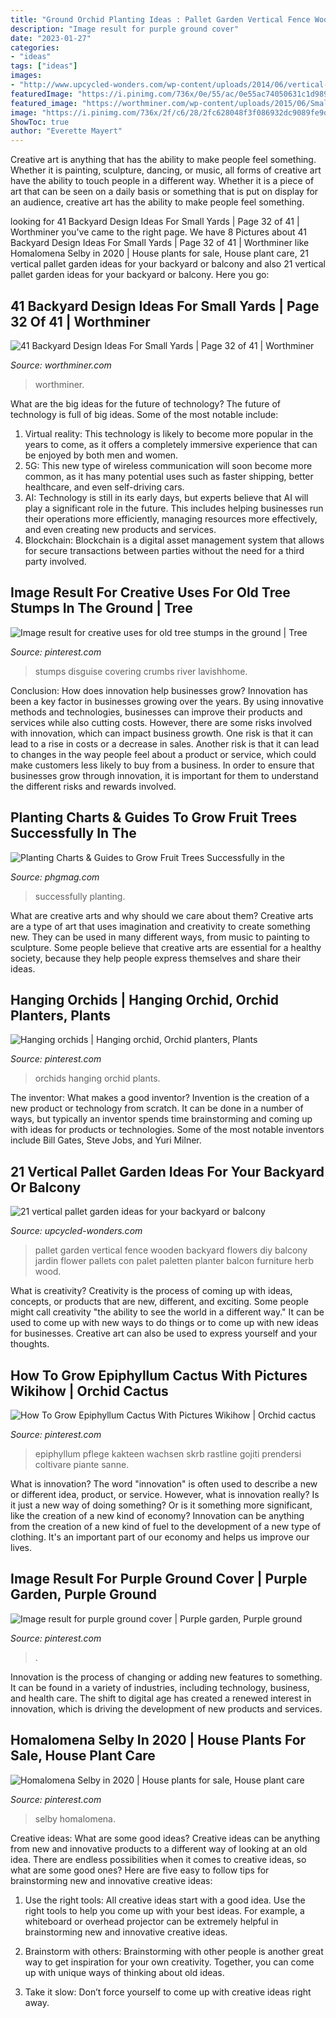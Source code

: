 ```yaml
---
title: "Ground Orchid Planting Ideas : Pallet Garden Vertical Fence Wooden Backyard Flowers Diy Balcony Jardin Flower Pallets Con Palet Paletten Planter Balcon Furniture Herb Wood"
description: "Image result for purple ground cover"
date: "2023-01-27"
categories:
- "ideas"
tags: ["ideas"]
images:
- "http://www.upcycled-wonders.com/wp-content/uploads/2014/06/vertical-pallet-garden-creative-diy-wooden-fence-flowers.jpg"
featuredImage: "https://i.pinimg.com/736x/0e/55/ac/0e55ac74050631c1d989fa9f3f7dfa89.jpg"
featured_image: "https://worthminer.com/wp-content/uploads/2015/06/Small-Backyard-Ideas-32.jpg"
image: "https://i.pinimg.com/736x/2f/c6/28/2fc628048f3f086932dc9089fe9d1022.jpg"
ShowToc: true
author: "Everette Mayert"
---
```



Creative art is anything that has the ability to make people feel something. Whether it is painting, sculpture, dancing, or music, all forms of creative art have the ability to touch people in a different way. Whether it is a piece of art that can be seen on a daily basis or something that is put on display for an audience, creative art has the ability to make people feel something.

	

		
looking for 41 Backyard Design Ideas For Small Yards | Page 32 of 41 | Worthminer you've came to the right page. We have 8 Pictures about 41 Backyard Design Ideas For Small Yards | Page 32 of 41 | Worthminer like Homalomena Selby in 2020 | House plants for sale, House plant care, 21 vertical pallet garden ideas for your backyard or balcony and also 21 vertical pallet garden ideas for your backyard or balcony. Here you go:
		
    
## 41 Backyard Design Ideas For Small Yards | Page 32 Of 41 | Worthminer

<img loading=lazy src="https://worthminer.com/wp-content/uploads/2015/06/Small-Backyard-Ideas-32.jpg" onerror="this.onerror=null;this.src='https://tse1.mm.bing.net/th?id=OIP.VHSD7Dk5OKh_nS-iSzE3XAHaKx&amp;pid=15.1';" alt="41 Backyard Design Ideas For Small Yards | Page 32 of 41 | Worthminer">

_Source: worthminer.com_

>worthminer. 

	

What are the big ideas for the future of technology?
The future of technology is full of big ideas. Some of the most notable include:
1. Virtual reality: This technology is likely to become more popular in the years to come, as it offers a completely immersive experience that can be enjoyed by both men and women.
2. 5G: This new type of wireless communication will soon become more common, as it has many potential uses such as faster shipping, better healthcare, and even self-driving cars.
3. AI: Technology is still in its early days, but experts believe that AI will play a significant role in the future. This includes helping businesses run their operations more efficiently, managing resources more effectively, and even creating new products and services.
4. Blockchain: Blockchain is a digital asset management system that allows for secure transactions between parties without the need for a third party involved.

    
## Image Result For Creative Uses For Old Tree Stumps In The Ground | Tree

<img loading=lazy src="https://i.pinimg.com/736x/97/dc/e1/97dce19fe4ad858258ffc585274d78f0.jpg" onerror="this.onerror=null;this.src='https://tse1.mm.bing.net/th?id=OIP.dskz34DRa-GAYw5J8HAqwgHaLD&amp;pid=15.1';" alt="Image result for creative uses for old tree stumps in the ground | Tree">

_Source: pinterest.com_

>stumps disguise covering crumbs river lavishhome. 

	

Conclusion: How does innovation help businesses grow?
Innovation has been a key factor in businesses growing over the years. By using innovative methods and technologies, businesses can improve their products and services while also cutting costs. However, there are some risks involved with innovation, which can impact business growth. One risk is that it can lead to a rise in costs or a decrease in sales. Another risk is that it can lead to changes in the way people feel about a product or service, which could make customers less likely to buy from a business. In order to ensure that businesses grow through innovation, it is important for them to understand the different risks and rewards involved.

    
## Planting Charts &amp; Guides To Grow Fruit Trees Successfully In The

<img loading=lazy src="https://www.phgmag.com/wp-content/uploads/2020/12/Urban-Farm-Harvest-Calendar-citrus-v2020-768x701.jpg" onerror="this.onerror=null;this.src='https://tse2.mm.bing.net/th?id=OIP.Qy005_90bEvh0rWkvvo1tQHaGw&amp;pid=15.1';" alt="Planting Charts &amp; Guides to Grow Fruit Trees Successfully in the">

_Source: phgmag.com_

>successfully planting. 

	

What are creative arts and why should we care about them?
Creative arts are a type of art that uses imagination and creativity to create something new. They can be used in many different ways, from music to painting to sculpture. Some people believe that creative arts are essential for a healthy society, because they help people express themselves and share their ideas.

    
## Hanging Orchids | Hanging Orchid, Orchid Planters, Plants

<img loading=lazy src="https://i.pinimg.com/736x/2f/c6/28/2fc628048f3f086932dc9089fe9d1022.jpg" onerror="this.onerror=null;this.src='https://tse1.mm.bing.net/th?id=OIP.Vz4Qf9mcxhfWYMMw9gTTrQHaLH&amp;pid=15.1';" alt="Hanging orchids | Hanging orchid, Orchid planters, Plants">

_Source: pinterest.com_

>orchids hanging orchid plants. 

	

The inventor: What makes a good inventor?
Invention is the creation of a new product or technology from scratch. It can be done in a number of ways, but typically an inventor spends time brainstorming and coming up with ideas for products or technologies. Some of the most notable inventors include Bill Gates, Steve Jobs, and Yuri Milner.

    
## 21 Vertical Pallet Garden Ideas For Your Backyard Or Balcony

<img loading=lazy src="http://www.upcycled-wonders.com/wp-content/uploads/2014/06/vertical-pallet-garden-creative-diy-wooden-fence-flowers.jpg" onerror="this.onerror=null;this.src='https://tse2.mm.bing.net/th?id=OIP.krNZJJohjAwjN3_h8tmE5QHaJ3&amp;pid=15.1';" alt="21 vertical pallet garden ideas for your backyard or balcony">

_Source: upcycled-wonders.com_

>pallet garden vertical fence wooden backyard flowers diy balcony jardin flower pallets con palet paletten planter balcon furniture herb wood. 

	

What is creativity?
Creativity is the process of coming up with ideas, concepts, or products that are new, different, and exciting. Some people might call creativity "the ability to see the world in a different way." It can be used to come up with new ways to do things or to come up with new ideas for businesses. Creative art can also be used to express yourself and your thoughts.

    
## How To Grow Epiphyllum Cactus With Pictures Wikihow | Orchid Cactus

<img loading=lazy src="https://i.pinimg.com/736x/0e/55/ac/0e55ac74050631c1d989fa9f3f7dfa89.jpg" onerror="this.onerror=null;this.src='https://tse2.mm.bing.net/th?id=OIP.g6yC1rKlcWjyRZq5_wi4JgHaJ3&amp;pid=15.1';" alt="How To Grow Epiphyllum Cactus With Pictures Wikihow | Orchid cactus">

_Source: pinterest.com_

>epiphyllum pflege kakteen wachsen skrb rastline gojiti prendersi coltivare piante sanne. 

	

What is innovation?
The word "innovation" is often used to describe a new or different idea, product, or service. However, what is innovation really? Is it just a new way of doing something? Or is it something more significant, like the creation of a new kind of economy?
Innovation can be anything from the creation of a new kind of fuel to the development of a new type of clothing. It's an important part of our economy and helps us improve our lives.

    
## Image Result For Purple Ground Cover | Purple Garden, Purple Ground

<img loading=lazy src="https://i.pinimg.com/736x/12/58/37/1258373b2ac9f1e2ff8a394846ea59f5.jpg" onerror="this.onerror=null;this.src='https://tse1.mm.bing.net/th?id=OIP.g8Z-WvGAGiNY1BXhe62f-QHaFj&amp;pid=15.1';" alt="Image result for purple ground cover | Purple garden, Purple ground">

_Source: pinterest.com_

>. 

	

Innovation is the process of changing or adding new features to something. It can be found in a variety of industries, including technology, business, and health care. The shift to digital age has created a renewed interest in innovation, which is driving the development of new products and services.

    
## Homalomena Selby In 2020 | House Plants For Sale, House Plant Care

<img loading=lazy src="https://i.pinimg.com/736x/0e/aa/21/0eaa21bc661e7e03b850829f5938c5c7.jpg" onerror="this.onerror=null;this.src='https://tse4.mm.bing.net/th?id=OIP.NzRlXIbAYD0uR8_ucX-JmgHaHa&amp;pid=15.1';" alt="Homalomena Selby in 2020 | House plants for sale, House plant care">

_Source: pinterest.com_

>selby homalomena. 

	

Creative ideas: What are some good ideas?
Creative ideas can be anything from new and innovative products to a different way of looking at an old idea. There are endless possibilities when it comes to creative ideas, so what are some good ones? Here are five easy to follow tips for brainstorming new and innovative creative ideas:
1) Use the right tools: All creative ideas start with a good idea. Use the right tools to help you come up with your best ideas. For example, a whiteboard or overhead projector can be extremely helpful in brainstorming new and innovative creative ideas.

2) Brainstorm with others: Brainstorming with other people is another great way to get inspiration for your own creativity. Together, you can come up with unique ways of thinking about old ideas.

3) Take it slow: Don’t force yourself to come up with creative ideas right away.

